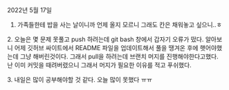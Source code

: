 2022년 5월 17일

1.  가족들한테 밥을 사는 날이니까 언제 올지 모르니 그래도 칸은 채워놓고
    싶으니..ㅎ

2\. 오늘은 몇 문제 못풀고 push 하려는데 git bash 창에서 갑자기 오류가
떴다. 알아보니 어제 깃허브 싸이트에서 README 파일을 업데이트해서 풀을
땡겨온 후에 햇어야했는데 그냥 해버린것이다. 그래서 pull을 하려는데
브랜치 머지를 진행해야한다고했다. 난 이미 커밋을 때려버렸으니 그래서
머지가 필요한 이유를 적고 푸쉬했다.

3\. 내일은 많이 공부해야할 것 같다. 오늘 많이 못했다 ㅠㅠ
